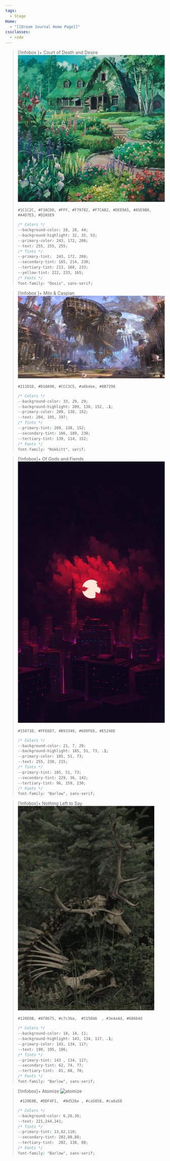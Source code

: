 ```yaml
---
tags:
  - Stage
Home:
  - "[[Dream Journal Home Page]]"
cssclasses:
  - code
---
```

> [!infobox ]+   Court of Death and Desire
> ![kiki-farmhouse](images/kiki-farmhouse.jpg)
> ```palette
> #1C1C2C, #F3ACD0, #FFF, #F79782, #F7CA82, #DEE9A5, #A5E9B0, #A4D7E5, #D2A5E9
> ```
> ```css
> /* Colors */
> --background-color: 28, 28, 44;
> --background-highlight: 32, 35, 53;
> --primary-color: 243, 172, 208;
> --text: 255, 255, 255;
> /* Tints */
> --primary-tint:  243, 172, 208;
> --secondary-tint: 165, 214, 230;
> --tertiary-tint: 213, 168, 233;
> --yellow-tint: 222, 233, 165;
> /* Fonts */
> font-family: "Dosis", sans-serif;
>```

> [!infobox ]+ Milo & Caspian
![Milo & Caspian](images/Milo%20&%20Caspian.jpg)
> ```palette
> #211D1D, #D18A98, #CCC3C5, #a6bdee, #8B7298
> ```
>```css
> /* Colors */
> --background-color: 33, 29, 29;
> --background-highlight: 209, 138, 152, .1;
> --primary-color: 209, 138, 152;
> --text: 204, 195, 197;
> /* Tints */
> --primary-tint: 209, 138, 152;
> --secondary-tint: 166, 189, 238;
> --tertiary-tint: 139, 114, 152;
> /* Fonts */
> font-family: "Rokkitt", serif;
>```

>[!infobox]+ Of Gods and Fiends
>![Crimson City - hereisbis twit](images/Crimson%20City%20-%20hereisbis%20twit.jpg)
> ```palette
> #15071D, #FFE6D7, #B93349, #609FE6, #E5248E
> ```
>```css
> /* Colors */
> --background-color: 21, 7, 29;
> --background-highlight: 185, 51, 73, .1;
> --primary-color: 185, 51, 73;
> --text: 255, 230, 215;
> /* Tints */
> --primary-tint: 185, 51, 73;
> --secondary-tint: 229, 36, 142;
> --tertiary-tint: 96, 159, 230;
> /* Fonts */
> font-family: "Barlow", sans-serif;
>```

>[!infobox]+ Nothing Left to Say
>![sleeping-deer](images/sleeping-deer.jpg)
>```palette
> #120E0B, #8f8675, #c7c3ba,  #515846  , #3e4a4d, #68664d
> ```
>```css
> /* Colors */
> --background-color: 18, 14, 11;
> --background-highlight: 143, 134, 117, .1;
> --primary-color: 143, 134, 117;
> --text: 199, 195, 186;
> /* Tints */
> --primary-tint: 143 , 134, 117;
> --secondary-tint: 62, 74, 77;
> --tertiary-tint:  81, 88, 70;
> /* Fonts */
> font-family: "Barlow", sans-serif;
>```

>[!infobox]+ Atomize
>![atomize](images/atomize.png)
>```palette
>  #120E0B, #DDF4F1,  #0d526e , #ca5858, #ca8a58
> ```
>```css
> /* Colors */
> --background-color: 6,26,36;
> --text: 221,244,241;
> /* Tints */
> --primary-tint: 13,82,110;
> --secondary-tint: 202,88,88;
> --tertiary-tint:  202, 138, 88;
> /* Fonts */
> font-family: "Barlow", sans-serif;
>```
